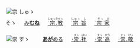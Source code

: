 <kbd><img src="lv0.svg" width="2" height="24"><img src="https://glyphwiki.org/glyph/u5b97.svg" width="24" height="24" alt="宗"></kbd>
<kbd>しゅゝ<br>そゝ</kbd>
　<img src="lv2.svg">[み**むね**](https://jisho.org/search/みむね)
　<img src="lv0.svg">[<ruby>˙宗.教<rt>しゅゝきゃゝ</rt></ruby>](https://jisho.org/search/宗教)
　<img src="lv1.svg">[<ruby>˙宗 旨<rt>しゅゝ　し　</rt></ruby>](https://jisho.org/search/崇高)
　<img src="lv2.svg">[<ruby>˙宗˙家<rt>　そゝ　け　</rt></ruby>](https://jisho.org/search/崇敬)

<kbd><img src="lv1.svg" width="2" height="24"><img src="https://glyphwiki.org/glyph/u5b97.svg" width="24" height="24" alt="崇"></kbd>
<kbd>すゝ　</kbd>
　<img src="lv1.svg">[**あが**める](https://jisho.org/search/崇める)
　<img src="lv0.svg">[<ruby>⋅崇.拝<rt>　すゝ　はい</rt></ruby>](https://jisho.org/search/崇拝)
　<img src="lv1.svg">[<ruby>⋅崇˙高<rt>　すゝ　かう</ins></rt></ruby>](https://jisho.org/search/崇高)
　<img src="lv2.svg">[<ruby>⋅崇.敬<rt>　すゝ　けゝ</rt></ruby>](https://jisho.org/search/崇敬)




